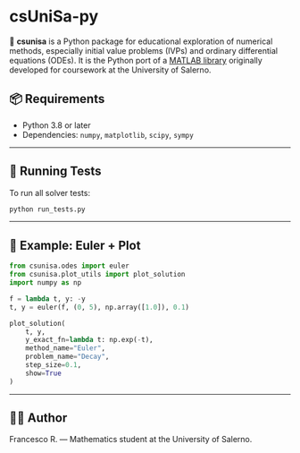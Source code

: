 # csUniSa-py

📘 **csunisa** is a Python package for educational exploration of numerical methods, especially initial value problems (IVPs) and ordinary differential equations (ODEs). It is the Python port of a [MATLAB library](https://github.com/rumix-cmf/csUniSa/tree/main) originally developed for coursework at the University of Salerno.


## 📦 Requirements

- Python 3.8 or later
- Dependencies: `numpy`, `matplotlib`, `scipy`, `sympy`

---

## 🧪 Running Tests

To run all solver tests:

```bash
python run_tests.py
```

---

## 📜 Example: Euler + Plot

```python
from csunisa.odes import euler
from csunisa.plot_utils import plot_solution
import numpy as np

f = lambda t, y: -y
t, y = euler(f, (0, 5), np.array([1.0]), 0.1)

plot_solution(
    t, y,
    y_exact_fn=lambda t: np.exp(-t),
    method_name="Euler",
    problem_name="Decay",
    step_size=0.1,
    show=True
)
```

---

## 🧑‍💻 Author

Francesco R. — Mathematics student at the University of Salerno.
